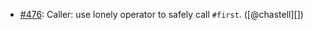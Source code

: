 * [#476](https://github.com/rubocop/rubocop-performance/pull/476): Caller: use lonely operator to safely call `#first`. ([@chastell][])
